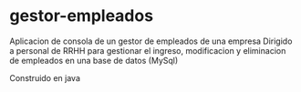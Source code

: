 # gestor-empleados
Aplicacion de consola de un gestor de empleados de una empresa
Dirigido a personal de RRHH para gestionar el ingreso, modificacion y eliminacion de empleados en una base de datos (MySql)

Construido en java
